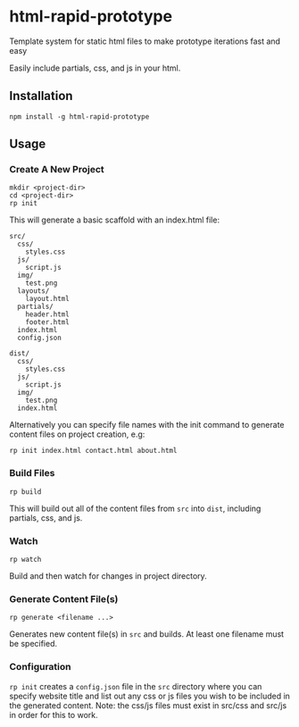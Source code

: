 # html-rapid-prototype
Template system for static html files to make prototype iterations fast and easy

Easily include partials, css, and js in your html.

## Installation
```
npm install -g html-rapid-prototype
```

## Usage

### Create A New Project
```
mkdir <project-dir>
cd <project-dir>
rp init
```
This will generate a basic scaffold with an index.html file:
```
src/
  css/
    styles.css
  js/
    script.js
  img/
    test.png
  layouts/
    layout.html
  partials/
    header.html
    footer.html
  index.html
  config.json
  
dist/
  css/
    styles.css
  js/
    script.js
  img/
    test.png
  index.html
```
Alternatively you can specify file names with the init command to generate content files on project creation, e.g:
```
rp init index.html contact.html about.html
```

### Build Files
```
rp build
```
This will build out all of the content files from `src` into `dist`, including partials, css, and js.

### Watch
```
rp watch
```
Build and then watch for changes in project directory.

### Generate Content File(s)
```
rp generate <filename ...>
```
Generates new content file(s) in `src` and builds. 
At least one filename must be specified.

### Configuration
`rp init` creates a `config.json` file in the `src` directory where you can specify website title and list out any css or js files you wish to be included in the generated content. Note: the css/js files must exist in src/css and src/js in order for this to work.
